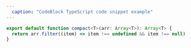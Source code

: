 ```yaml
---
  caption: "CodeBlock TypeScript code snippet example"
---
```


<!-- markdownlint-disable MD041 -->
<!-- dprint-ignore -->
```ts
export default function compact<T>(arr: Array<T>): Array<T> {
  return arr.filter((item) => item !== undefined && item !== null)
}
```
